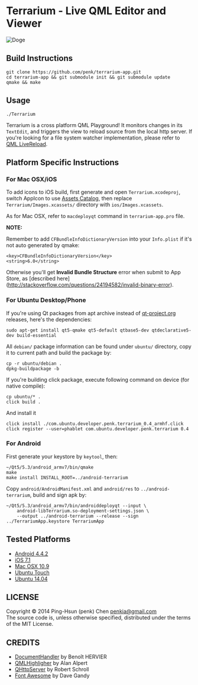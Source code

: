 Terrarium - Live QML Editor and Viewer
=========

![Doge](http://www.terrariumapp.com/images/doge.png)

## Build Instructions

    git clone https://github.com/penk/terrarium-app.git
    cd terrarium-app && git submodule init && git submodule update 
    qmake && make 

## Usage

    ./Terrarium

Terrarium is a cross platform QML Playground! It monitors changes in its `TextEdit`, and triggers the view to reload source from the local http server. If you're looking for a file system watcher implementation, please refer to [QML LiveReload](https://github.com/penk/qml-livereload). 

## Platform Specific Instructions

### For Mac OSX/iOS

To add icons to iOS build, first generate and open `Terrarium.xcodeproj`, switch AppIcon to use [Assets Catalog](https://developer.apple.com/library/ios/recipes/xcode_help-image_catalog-1.0/Recipe.html), then replace `Terrarium/Images.xcassets/` directory with `ios/Images.xcassets`. 

As for Mac OSX, refer to `macdeployqt` command in `terrarium-app.pro` file. 

__NOTE:__

Remember to add `CFBundleInfoDictionaryVersion` into your `Info.plist` if it's not auto generated by qmake:

    <key>CFBundleInfoDictionaryVersion</key>
    <string>6.0</string>

Otherwise you'll get **Invalid Bundle Structure** error when submit to App Store, as [described here] (http://stackoverflow.com/questions/24194582/invalid-binary-error). 

### For Ubuntu Desktop/Phone

If you're using Qt packages from apt archive instead of [qt-project.org](http://download.qt-project.org/) releases, here's the dependencies: 

    sudo apt-get install qt5-qmake qt5-default qtbase5-dev qtdeclarative5-dev build-essential

All `debian/` package information can be found under `ubuntu/` directory, copy it to current path and build the package by:

    cp -r ubuntu/debian . 
    dpkg-buildpackage -b 

If you're building click package, execute following command on device (for native compile):

    cp ubuntu/* . 
    click build . 

And install it

    click install ./com.ubuntu.developer.penk.terrarium_0.4_armhf.click
    click register --user=phablet com.ubuntu.developer.penk.terrarium 0.4

### For Android 

First generate your keystore by `keytool`, then:

    ~/Qt5/5.3/android_armv7/bin/qmake
    make 
    make install INSTALL_ROOT=../android-terrarium

Copy `android/AndroidManifest.xml` and `android/res` to `../android-terrarium`, build and sign apk by: 

    ~/Qt5/5.3/android_armv7/bin/androiddeployqt --input \
        android-libTerrarium.so-deployment-settings.json \
        --output ../android-terrarium --release --sign ../TerrariumApp.keystore TerrariumApp

## Tested Platforms

* [Android 4.4.2](http://i.imgur.com/771i80V.png)
* [iOS 7.1](http://i.imgur.com/NezPpL9.png)
* [Mac OSX 10.9](http://i.imgur.com/iEoTDLa.png)
* [Ubuntu Touch](http://i.imgur.com/NPlxNx0.png)
* [Ubuntu 14.04](http://i.imgur.com/lrMH7OY.png)

## LICENSE 

Copyright © 2014 Ping-Hsun (penk) Chen <penkia@gmail.com>  
The source code is, unless otherwise specified, distributed under the terms of the MIT License. 

## CREDITS

* [DocumentHandler](https://github.com/khertan/ownNotes) by Benoît HERVIER
* [QMLHighligher](https://gitorious.org/aalperts-automatons/bragi) by Alan Alpert 
* [QHttpServer](https://github.com/rschroll/qhttpserver) by Robert Schroll
* [Font Awesome](http://fontawesome.io) by Dave Gandy 

